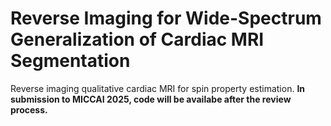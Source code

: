 # Reverse Imaging for Wide-Spectrum Generalization of Cardiac MRI Segmentation

Reverse imaging qualitative cardiac MRI for spin property estimation.
 **In submission to MICCAI 2025, code will be availabe after the review process.**
